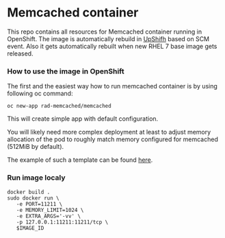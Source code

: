 # Memcached container

This repo contains all resources for Memcached container running in OpenShift.
The image is automatically rebuild in [UpShifh](https://paas.upshift.redhat.com/console/project/rad-memcached/browse/images) based on SCM event.
Also it gets automatically rebuilt when new RHEL 7 base image gets released.

### How to use the image in OpenShift
The first and the easiest way how to run memcached container
is by using following oc command:

```
oc new-app rad-memcached/memcached
```
This will create simple app with default configuration.


You will likely need more complex deployment at least to adjust memory
allocation of the pod to roughly match memory configured
for memcached (512MiB by default).

The example of such a template can be found [here](http://git.app.eng.bos.redhat.com/git/metaxor.git/tree/openshift/memcached-template.yml).

### Run image localy
```
docker build .
sudo docker run \
   -e PORT=11211 \
   -e MEMORY_LIMIT=1024 \
   -e EXTRA_ARGS='-vv' \
   -p 127.0.0.1:11211:11211/tcp \
   $IMAGE_ID
```
